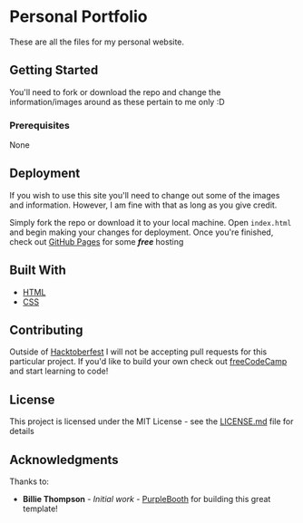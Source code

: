 # Personal Portfolio

These are all the files for my personal website.

## Getting Started

You'll need to fork or download the repo and change the information/images around as these pertain to me only :D

### Prerequisites

None

## Deployment

If you wish to use this site you'll need to change out some of the images and information.  However, I am fine with that as long as you give credit.  

Simply fork the repo or download it to your local machine.  Open `index.html` and begin making your changes for deployment.  Once you're finished, check out [GitHub Pages](https://pages.github.com/) for some ***free*** hosting

## Built With

* [HTML](https://developer.mozilla.org/en-US/docs/Web/HTML) 
* [CSS](https://developer.mozilla.org/en-US/docs/Web/CSS)

## Contributing

Outside of [Hacktoberfest](https://hacktoberfest.digitalocean.com/) I will not be accepting pull requests for this particular project.  If you'd like to build your own check out [freeCodeCamp](https://www.freecodecamp.org) and start learning to code!

## License

This project is licensed under the MIT License - see the [LICENSE.md](https://github.com/JS-goose/freeCodeCamp-Projects/blob/master/LICENSE) file for details

## Acknowledgments
Thanks to:

* **Billie Thompson** - *Initial work* - [PurpleBooth](https://github.com/PurpleBooth) for building this great template!

